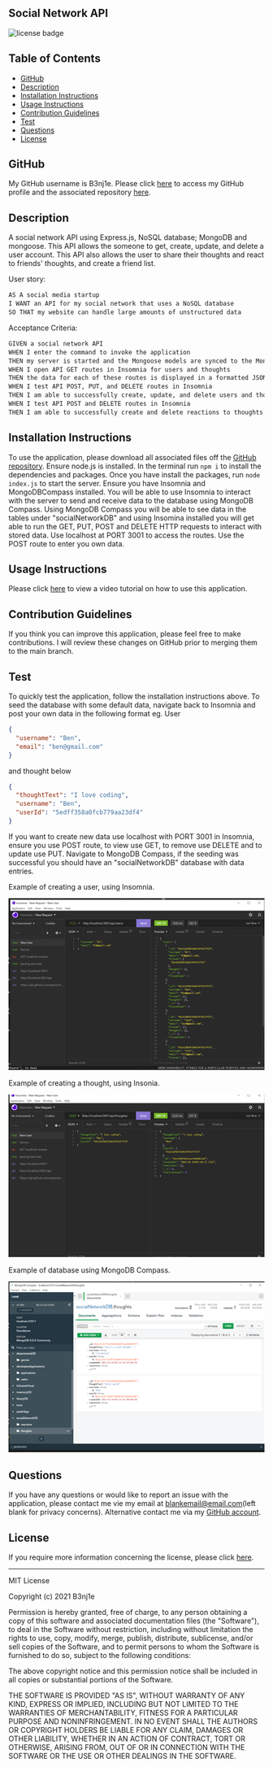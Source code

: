 ## Social Network API
![license badge](https://img.shields.io/static/v1?label=License&message=MIT-Licencse&color=success)

## Table of Contents
* [GitHub](#GitHub)
* [Description](#description)
* [Installation Instructions](#installation-instructions)
* [Usage Instructions](#usage-instructions)
* [Contribution Guidelines](#contribution-guidelines)
* [Test](#test)
* [Questions](#questions)
* [License](#license)

## GitHub
My GitHub username is B3nj1e. 
Please click [here](https://github.com/B3nj1e) to access my GitHub profile and the associated repository [here](https://github.com/B3nj1e/Social-Network-API).

## Description
A social network API using Express.js, NoSQL database; MongoDB and mongoose. This API allows the someone to get, create, update, and delete a user account. This API also allows the user to share their thoughts and react to friends' thoughts, and create a friend list. 

User story:
```md
AS A social media startup
I WANT an API for my social network that uses a NoSQL database
SO THAT my website can handle large amounts of unstructured data
```
Acceptance Criteria:

```md
GIVEN a social network API
WHEN I enter the command to invoke the application
THEN my server is started and the Mongoose models are synced to the MongoDB database
WHEN I open API GET routes in Insomnia for users and thoughts
THEN the data for each of these routes is displayed in a formatted JSON
WHEN I test API POST, PUT, and DELETE routes in Insomnia
THEN I am able to successfully create, update, and delete users and thoughts in my database
WHEN I test API POST and DELETE routes in Insomnia
THEN I am able to successfully create and delete reactions to thoughts and add and remove friends to a user’s friend list
```


## Installation Instructions
To use the application, please download all associated files off the [GitHub repository](https://github.com/B3nj1e/Social-Network-API). Ensure node.js is installed. In the terminal run ``npm i`` to install the dependencies and packages. Once you have install the packages, run ``node index.js`` to start the server. Ensure you have Insomnia and MongoDBCompass installed. You will be able to use Insomnia to interact with the server to send and receive data to the database using MongoDB Compass. Using MongoDB Compass you will be able to see data in the tables under "socialNetworkDB" and using Insomina installed you will get able to run the GET, PUT, POST and DELETE HTTP requests to interact with stored data. Use localhost at PORT 3001 to access the routes. Use the POST route to enter you own data.  

## Usage Instructions
Please click [here]() to view a video tutorial on how to use this application. 

## Contribution Guidelines
If you think you can improve this application, please feel free to make contributions. I will review these changes on GitHub prior to merging them to the main branch.

## Test
To quickly test the application, follow the installation instructions above. To seed the database with some default data, navigate back to Insomnia and post your own data in the following format eg. User 
```json
{
  "username": "Ben",
  "email": "ben@gmail.com"
}
```
and thought below 
```json
{
  "thoughtText": "I love coding",
  "username": "Ben",
  "userId": "5edff358a0fcb779aa23df4"
}
```

If you want to create new data use localhost with PORT 3001 in Insomnia, ensure you use POST route, to view use GET, to remove use DELETE and to update use PUT. Navigate to MongoDB Compass, if the seeding was successful you should have an "socialNetworkDB" database with data entries.

Example of creating a user, using Insomnia.

![example HTTP request](./assets/images/postuser.png)


Example of creating a thought, using Insonia.

![example HTTP request](./assets/images/postthought.png)


Example of database using MongoDB Compass.

![exmaple of database](./assets/images/database.png)

## Questions
If you have any questions or would like to report an issue with the application, please contact me vie my email at blankemail@email.com(left blank for privacy concerns). Alternative contact me via my [GitHub account](https://github.com/B3nj1e). 

## License
If you require more information concerning the license, please click [here](https://choosealicense.com/licenses/).

---------------------

MIT License

Copyright (c) 2021 B3nj1e

Permission is hereby granted, free of charge, to any person obtaining a copy
of this software and associated documentation files (the "Software"), to deal
in the Software without restriction, including without limitation the rights
to use, copy, modify, merge, publish, distribute, sublicense, and/or sell
copies of the Software, and to permit persons to whom the Software is
furnished to do so, subject to the following conditions:

The above copyright notice and this permission notice shall be included in all
copies or substantial portions of the Software.

THE SOFTWARE IS PROVIDED "AS IS", WITHOUT WARRANTY OF ANY KIND, EXPRESS OR
IMPLIED, INCLUDING BUT NOT LIMITED TO THE WARRANTIES OF MERCHANTABILITY,
FITNESS FOR A PARTICULAR PURPOSE AND NONINFRINGEMENT. IN NO EVENT SHALL THE
AUTHORS OR COPYRIGHT HOLDERS BE LIABLE FOR ANY CLAIM, DAMAGES OR OTHER
LIABILITY, WHETHER IN AN ACTION OF CONTRACT, TORT OR OTHERWISE, ARISING FROM,
OUT OF OR IN CONNECTION WITH THE SOFTWARE OR THE USE OR OTHER DEALINGS IN THE
SOFTWARE.
